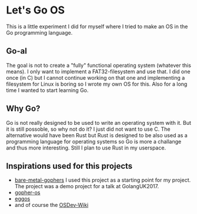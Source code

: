 # Let's Go OS

This is a little experiment I did for myself where I tried to make an OS in the 
Go programming language. 

## Go-al

The goal is not to create a "fully" functional operating system (whatever this means). 
I only want to implement a FAT32-filesystem and use that. I did one once (in C) but I
cannot continue working on that one and implementing a filesystem for Linux is boring 
so I wrote my own OS for this. Also for a long time I wanted to start learning Go.

## Why Go?

Go is not really designed to be used to write an operating system with it. But it is 
still possoble, so why not do it? I just did not want to use C. The alternative would have been Rust but Rust is designed to be also used as a programming language for operating systems so Go is more a challange and thus more interesting. Still I plan to use Rust in my userspace.

## Inspirations used for this projects

- [bare-metal-gophers](https://github.com/achilleasa/bare-metal-gophers) I used this project as a starting point for my project. The project was a demo project for a talk at GolangUK2017.
- [gopher-os](https://github.com/gopher-os/gopher-os)
- [eggos](https://github.com/icexin/eggos)
- and of course the [OSDev-Wiki](https://wiki.osdev.org)
